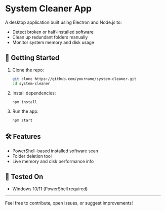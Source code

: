 # System Cleaner App

A desktop application built using Electron and Node.js to:

- Detect broken or half-installed software
- Clean up redundant folders manually
- Monitor system memory and disk usage

## 🚀 Getting Started

1. Clone the repo:

   ```bash
   git clone https://github.com/yourname/system-cleaner.git
   cd system-cleaner
   ```

2. Install dependencies:

   ```bash
   npm install
   ```

3. Run the app:
   ```bash
   npm start
   ```

## 🛠 Features

- PowerShell-based installed software scan
- Folder deletion tool
- Live memory and disk performance info

## 🧪 Tested On

- Windows 10/11 (PowerShell required)

---

Feel free to contribute, open issues, or suggest improvements!
